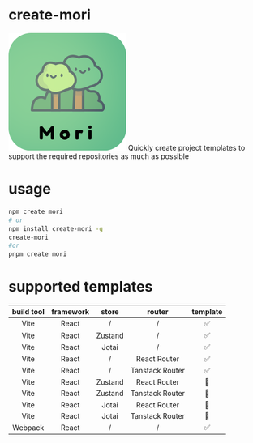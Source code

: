 # create-mori

<img src="./assets/logo1.5.png" />
Quickly create project templates to support the required repositories as much as possible

# usage

```bash
npm create mori
# or
npm install create-mori -g
create-mori
#or
pnpm create mori
```

# supported templates

| build tool | framework |  store  |     router      | template |
| :--------: | :-------: | :-----: | :-------------: | :------: |
|    Vite    |   React   |    /    |        /        |    ✅    |
|    Vite    |   React   | Zustand |        /        |    ✅    |
|    Vite    |   React   |  Jotai  |        /        |    ✅    |
|    Vite    |   React   |    /    |  React Router   |    ✅    |
|    Vite    |   React   |    /    | Tanstack Router |    ✅    |
|    Vite    |   React   | Zustand |  React Router   |    🚧    |
|    Vite    |   React   | Zustand | Tanstack Router |    🚧    |
|    Vite    |   React   |  Jotai  |  React Router   |    🚧    |
|    Vite    |   React   |  Jotai  | Tanstack Router |    🚧    |
|  Webpack   |   React   |    /    |        /        |    ✅    |
